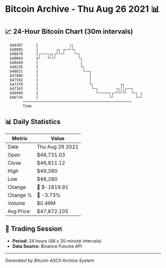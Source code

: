 # Bitcoin Archive - Thu Aug 26 2021 📊

## 📈 24-Hour Bitcoin Chart (30m intervals)

```
  $49307      ┤              ┌┐                                
  $49092      ┤        ┌┐ ┌──┘└┐                               
  $48878      ┤┌───┐┌┐┌┘└─┘    └─┐                             
  $48664      ┼┘   └┘└┘          └┐                            
  $48449      ┤                   │                            
  $48235      ┤                   └┐                           
  $48021      ┤                    └──┐                        
  $47806      ┤                       │                        
  $47592      ┤                       │                        
  $47378      ┤                       └┐            ┌┐         
  $47163      ┤                        └─┐        ┌┐││┌──┐     
  $46949      ┤                          └─────┐┌─┘└┘└┘  └─┐ ┌ 
  $46735      ┤                                └┘          └─┘ 
        ────────────────────────────────────────────────→
        Time
```

## 📊 Daily Statistics

| Metric | Value |
|--------|-------|
| Date | Thu Aug 26 2021 |
| Open | $48,731.03 |
| Close | $46,911.12 |
| High | $49,380 |
| Low | $46,280 |
| Change | 🔴 $-1819.91 |
| Change % | 🔴 -3.73% |
| Volume | $0.49M |
| Avg Price | $47,872.105 |

## 📅 Trading Session

- **Period:** 24 hours (48 x 30-minute intervals)
- **Data Source:** Binance Futures API

---
*Generated by Bitcoin-ASCII Archive System*
